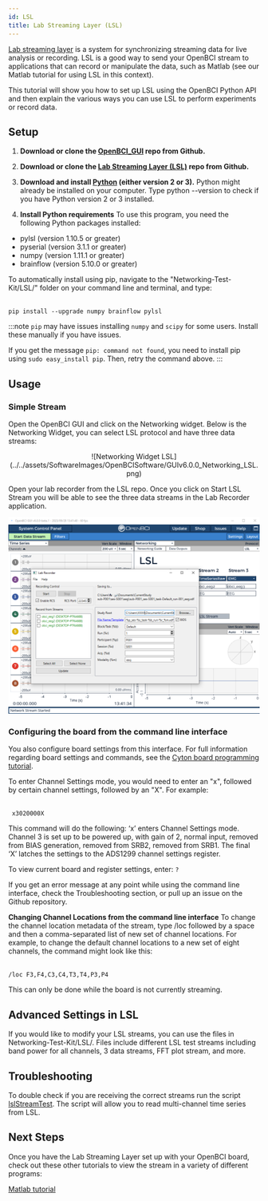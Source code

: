 ```yaml
---
id: LSL
title: Lab Streaming Layer (LSL)
---
```


[Lab streaming layer](https://github.com/sccn/labstreaminglayer) is a system for synchronizing streaming data for live analysis or recording. LSL is a good way to send your OpenBCI stream to applications that can record or manipulate the data, such as Matlab (see our Matlab tutorial for using LSL in this context).

This tutorial will show you how to set up LSL using the OpenBCI Python API and then explain the various ways you can use LSL to perform experiments or record data.

## Setup

1.  **Download or clone the [OpenBCI_GUI](https://github.com/OpenBCI/OpenBCI_GUI) repo from Github.**

2.  **Download or clone the [Lab Streaming Layer (LSL)](https://github.com/labstreaminglayer/App-LabRecorder) repo from Github.**

3.  **Download and install [Python](https://www.python.org/downloads/) (either version 2 or 3).**
    Python might already be installed on your computer. Type python --version to check if you have Python version 2 or 3 installed.
4.  **Install Python requirements**
    To use this program, you need the following Python packages installed:

- pylsl (version 1.10.5 or greater)
- pyserial (version 3.1.1 or greater)
- numpy (version 1.11.1 or greater)
- brainflow (version 5.10.0 or greater)

To automatically install using pip, navigate to the "Networking-Test-Kit/LSL/" folder on your command line and terminal, and type:

```

pip install --upgrade numpy brainflow pylsl

```

:::note
`pip` may have issues installing `numpy` and `scipy` for some users. Install these manually if you have issues.

If you get the message `pip: command not found`, you need to install pip using `sudo easy_install pip`. Then, retry the command above.
:::

## Usage

### Simple Stream

Open the OpenBCI GUI and click on the Networking widget. Below is the Networking Widget, you can select LSL protocol and have three data streams:

<div align="center">
    ![Networking Widget LSL](../../assets/SoftwareImages/OpenBCISoftware/GUIv6.0.0_Networking_LSL.png)
</div>

Open your lab recorder from the LSL repo. Once you click on Start LSL Stream you will be able to see the three data streams in the Lab Recorder application.

![Lab Recorder](../../assets/SoftwareImages/CompatibleThirdPartySoftwareImages/LabRecorder_Networking.png)

### Configuring the board from the command line interface

You also configure board settings from this interface. For full information regarding board settings and commands, see the [Cyton board programming tutorial](Cyton/05-Cyton_Board_Programming_Tutorial.md).

To enter Channel Settings mode, you would need to enter an "x", followed by certain channel settings, followed by an "X". For example:

```

 x3020000X

```

This command will do the following: ‘x’ enters Channel Settings mode. Channel 3 is set up to be powered up, with gain of 2, normal input, removed from BIAS generation, removed from SRB2, removed from SRB1. The final ‘X’ latches the settings to the ADS1299 channel settings register.

To view current board and register settings, enter: `?`

If you get an error message at any point while using the command line interface, check the Troubleshooting section, or pull up an issue on the Github repository.

**Changing Channel Locations from the command line interface**
To change the channel location metadata of the stream, type /loc followed by a space and then a comma-separated list of new set of channel locations. For example, to change the default channel locations to a new set of eight channels, the command might look like this:

```

/loc F3,F4,C3,C4,T3,T4,P3,P4

```

This can only be done while the board is not currently streaming.

## Advanced Settings in LSL

If you would like to modify your LSL streams, you can use the files in Networking-Test-Kit/LSL/. Files include different LSL test streams including band power for all channels, 3 data streams, FFT plot stream, and more.

## Troubleshooting

To double check if you are receiving the correct streams run the script [lslStreamTest](https://github.com/OpenBCI/OpenBCI_GUI/blob/master/Networking-Test-Kit/LSL/lslStreamTest.py). The script will allow you to read multi-channel time series from LSL.

## Next Steps

Once you have the Lab Streaming Layer set up with your OpenBCI board, check out these other tutorials to view the stream in a variety of different programs:

[Matlab tutorial](Software/CompatibleThirdPartySoftware/01-Matlab.md)
